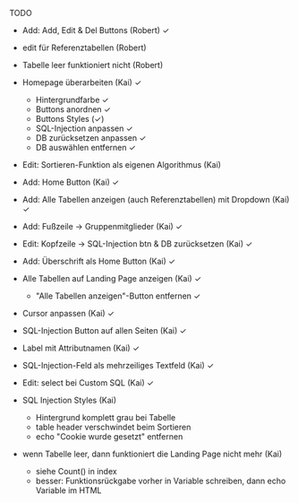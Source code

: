 TODO

- Add: Add, Edit & Del Buttons (Robert) ✓
- edit für Referenztabellen (Robert)
- Tabelle leer funktioniert nicht (Robert)

- Homepage überarbeiten (Kai) ✓
  - Hintergrundfarbe ✓
  - Buttons anordnen ✓
  - Buttons Styles (✓)
  - SQL-Injection anpassen ✓
  - DB zurücksetzen anpassen ✓
  - DB auswählen entfernen ✓
- Edit: Sortieren-Funktion als eigenen Algorithmus (Kai)


- Add: Home Button (Kai) ✓
- Add: Alle Tabellen anzeigen (auch Referenztabellen) mit Dropdown (Kai) ✓
- Add: Fußzeile -> Gruppenmitglieder (Kai) ✓
- Edit: Kopfzeile -> SQL-Injection btn & DB zurücksetzen (Kai) ✓
- Add: Überschrift als Home Button (Kai) ✓

- Alle Tabellen auf Landing Page anzeigen (Kai) ✓
  - "Alle Tabellen anzeigen"-Button entfernen ✓
- Cursor anpassen (Kai) ✓
- SQL-Injection Button auf allen Seiten (Kai) ✓

- Label mit Attributnamen (Kai) ✓
- SQL-Injection-Feld als mehrzeiliges Textfeld (Kai) ✓
- Edit: select bei Custom SQL (Kai) ✓

- SQL Injection Styles (Kai)
  - Hintergrund komplett grau bei Tabelle
  - table header verschwindet beim Sortieren
  - echo "Cookie wurde gesetzt" entfernen

- wenn Tabelle leer, dann funktioniert die Landing Page nicht mehr (Kai)
  - siehe Count() in index
  - besser: Funktionsrückgabe vorher in Variable schreiben, dann echo Variable im HTML